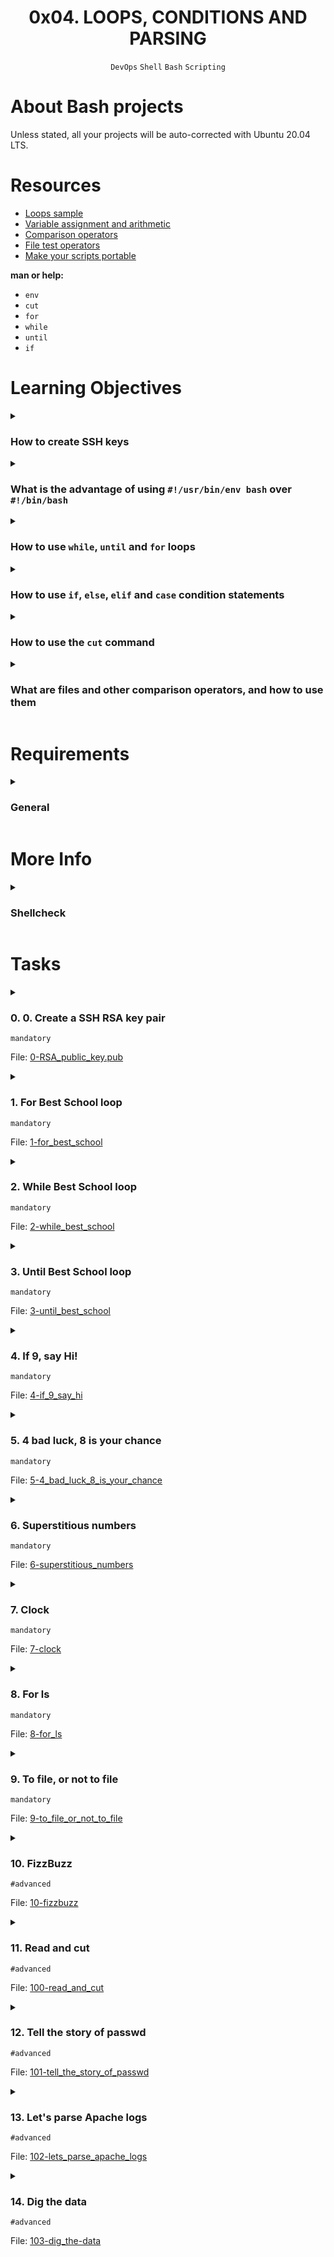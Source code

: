 <h1 align="center"><b>0x04. LOOPS, CONDITIONS AND PARSING</b></h1>
<div align="center"><code>DevOps</code> <code>Shell</code> <code>Bash</code> <code>Scripting</code></div>

# About **Bash** projects
Unless stated, all your projects will be auto-corrected with Ubuntu 20.04 LTS.

<!-- # Background Context -->

# Resources
- [Loops sample](https://tldp.org/LDP/Bash-Beginners-Guide/html/sect_09_01.html)
- [Variable assignment and arithmetic](https://tldp.org/LDP/abs/html/ops.html)
- [Comparison operators](https://tldp.org/LDP/abs/html/comparison-ops.html)
- [File test operators](https://tldp.org/LDP/abs/html/fto.html)
- [Make your scripts portable](https://www.cyberciti.biz/tips/finding-bash-perl-python-portably-using-env.html)

**man or help:**
- `env`
- `cut`
- `for`
- `while`
- `until`
- `if`

# Learning Objectives
<details>
<summary><h3>How to create SSH keys</h3></summary>
</details>

<details>
<summary><h3>What is the advantage of using <code>#!/usr/bin/env bash</code> over <code>#!/bin/bash</code></h3></summary>
</details>

<details>
<summary><h3>How to use <code>while</code>, <code>until</code> and <code>for</code> loops</h3></summary>
</details>

<details>
<summary><h3>How to use <code>if</code>, <code>else</code>, <code>elif</code> and <code>case</code> condition statements</h3></summary>
</details>

<details>
<summary><h3>How to use the <code>cut</code> command</h3></summary>
</details>

<details>
<summary><h3>What are files and other comparison operators, and how to use them</h3></summary>
</details>

# Requirements
<details>
<summary><h3>General</h3></summary>

- Allowed editors: `vi`, `vim`, `emacs`
- All your files will be interpreted on Ubuntu 20.04 LTS
- All your files should end with a new line
- A `README.md` file, at the root of the folder of the project, is mandatory
- All your Bash script files must be executable
- You are not allowed to use `awk`
- Your Bash script must pass `Shellcheck` (version `0.7.0`) without any error
- The first line of all your Bash scripts should be exactly `#!/usr/bin/env bash`
- The second line of all your Bash scripts should be a comment explaining what is the script doing
</details>

# More Info
<details>
<summary><h3>Shellcheck</h3></summary>

[Shellcheck](https://github.com/koalaman/shellcheck) is a tool that will help you write proper Bash scripts. It will make recommendations on your syntax and semantics and provide advice on edge cases that you might not have thought about. `Shellcheck` is your friend! **All your Bash scripts must pass `Shellcheck` without any error or you will not get any points on the task**.

`Shellcheck` is available on the school’s computers. If you want to use it on your own computer, here is how to [install it](https://github.com/koalaman/shellcheck#installing).

Examples:

Not passing `Shellcheck`:

<img width=800px src="https://s3.amazonaws.com/intranet-projects-files/holbertonschool-sysadmin_devops/251/Vxotqyj.png">

Passing `Shellcheck`:

<img width=800px src="https://s3.amazonaws.com/intranet-projects-files/holbertonschool-sysadmin_devops/251/ubHWxDU.png">

For every feedback, Shellcheck will provide a code that you can use to get more information about the issue, for example for code `SC2034`, you can browse https://github.com/koalaman/shellcheck/wiki/SC2034.
</details>

# Tasks
<details>
<summary>

### 0. 0. Create a SSH RSA key pair
`mandatory`

File: [0-RSA_public_key.pub]()
</summary>

Read for this task:

-   [Linux and Mac OS users](https://askubuntu.com/questions/61557/how-do-i-set-up-ssh-authentication-keys)
-   [Windows users](https://docs.rackspace.com/docs/generating-rsa-keys-with-ssh-puttygen)

man: `ssh-keygen`

You will soon have to manage your own **servers** concept page hosted on remote [data centers](https://www.youtube.com/watch?v=iuqXFC_qIvA&feature=youtu.be&t=46). We need to set them up with your RSA public key so that you can access them via SSH.

Create a RSA key pair.

Requirements:

-   Share your **public key** in your answer file `0-RSA_public_key.pub`
-   Fill the `SSH public key` field of your [intranet profile](https://alx-intranet.hbtn.io/rltoken/qsaEQ3ZWrgs-zoueDpXpPA "intranet profile") with the public key you just generated
-   **Keep the private key to yourself in a secure location**, you will use it later to connect to your servers using SSH. Some storing ideas are Dropbox, Google Drive, password manager, USB key. Failing to do so will prevent you to access your servers, which will prevent you from doing your projects
-   If you decide to add a passphrase to your key, make sure to save this passphrase in a secure location, you will not be able to use your keys without the passphrase

SSH and RSA keys will be covered in depth in a later project.
</details>

<details>
<summary>

### 1. For Best School loop
`mandatory`

File: [1-for_best_school]()
</summary>


</details>

<details>
<summary>

### 2. While Best School loop
`mandatory`

File: [2-while_best_school]()
</summary>


</details>

<details>
<summary>

### 3. Until Best School loop
`mandatory`

File: [3-until_best_school]()
</summary>


</details>

<details>
<summary>

### 4. If 9, say Hi!
`mandatory`

File: [4-if_9_say_hi]()
</summary>


</details>

<details>
<summary>

### 5. 4 bad luck, 8 is your chance 
`mandatory`

File: [5-4_bad_luck_8_is_your_chance]()
</summary>


</details>

<details>
<summary>

### 6. Superstitious numbers
`mandatory`

File: [6-superstitious_numbers]()
</summary>


</details>

<details>
<summary>

### 7. Clock
`mandatory`

File: [7-clock]()
</summary>


</details>

<details>
<summary>

### 8. For ls
`mandatory`

File: [8-for_ls]()
</summary>


</details>

<details>
<summary>

### 9. To file, or not to file
`mandatory`

File: [9-to_file_or_not_to_file]()
</summary>


</details>

<details>
<summary>

### 10. FizzBuzz
`#advanced`

File: [10-fizzbuzz]()
</summary>


</details>

<details>
<summary>

### 11. Read and cut
`#advanced`

File: [100-read_and_cut]()
</summary>


</details>

<details>
<summary>

### 12. Tell the story of passwd
`#advanced`

File: [101-tell_the_story_of_passwd]()
</summary>


</details>

<details>
<summary>

### 13. Let's parse Apache logs
`#advanced`

File: [102-lets_parse_apache_logs]()
</summary>


</details>

<details>
<summary>

### 14. Dig the data
`#advanced`

File: [103-dig_the-data]()
</summary>


</details>
